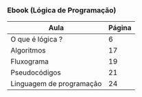 ### Ebook (Lógica de Programação)

| Aula                     | Página |
| ------------------------ | ------ |
| O que é lógica ?         | 6      |
| Algoritmos               | 17     |
| Fluxograma               | 19     |
| Pseudocódigos            | 21     |
| Linguagem de programação | 24     |
